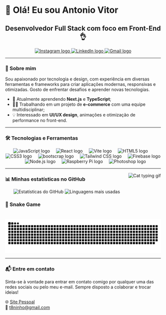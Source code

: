 # 👋 Olá! Eu sou Antonio Vitor

<h2 align="center">Desenvolvedor Full Stack com foco em Front-End 👌</h2>

<div align="center">
  <a href="https://www.instagram.com/t8ninho/" target="_blank">
    <img src="https://img.shields.io/static/v1?message=Instagram&logo=instagram&label=&color=E4405F&logoColor=white&labelColor=&style=for-the-badge" height="35" alt="Instagram logo"  />
  </a>
  <a href="https://linkedin.com/in/t8ninho/" target="_blank">
    <img src="https://img.shields.io/static/v1?message=LinkedIn&logo=linkedin&label=&color=0077B5&logoColor=white&labelColor=&style=for-the-badge" height="35" alt="LinkedIn logo"  />
  </a>
  <a href="mailto:contato@t8ninho.com" target="_blank">
    <img src="https://img.shields.io/static/v1?message=Gmail&logo=gmail&label=&color=D14836&logoColor=white&labelColor=&style=for-the-badge" height="35" alt="Gmail logo"  />
  </a>
</div>

---

### 🚀 Sobre mim

Sou apaixonado por tecnologia e design, com experiência em diversas ferramentas e frameworks para criar aplicações modernas, responsivas e otimizadas. Gosto de enfrentar desafios e aprender novas tecnologias.

- 🌱 Atualmente aprendendo **Next.js** e **TypeScript**;
- 👨‍💻 Trabalhando em um projeto de **e-commerce** com uma equipe multidisciplinar;
- 💡 Interessado em **UI/UX design**, animações e otimização de performance no front-end.

---

### 🛠️ Tecnologias e Ferramentas

<div align="center">
  <img src="https://cdn.jsdelivr.net/gh/devicons/devicon/icons/javascript/javascript-original.svg" height="40" alt="JavaScript logo" />
  <img width="12" />
  <img src="https://cdn.jsdelivr.net/gh/devicons/devicon/icons/react/react-original.svg" height="40" alt="React logo" />
  <img width="12" />
  <img src="https://cdn.jsdelivr.net/gh/devicons/devicon@latest/icons/vitejs/vitejs-original.svg" height="40" alt="Vite logo" />
  <img width="12" />
  <img src="https://cdn.jsdelivr.net/gh/devicons/devicon/icons/html5/html5-original.svg" height="40" alt="HTML5 logo" />
  <img width="12" />
  <img src="https://cdn.jsdelivr.net/gh/devicons/devicon/icons/css3/css3-original.svg" height="40" alt="CSS3 logo" />
  <img width="12" />
  <img src="https://cdn.jsdelivr.net/gh/devicons/devicon@latest/icons/bootstrap/bootstrap-original-wordmark.svg" height="40" alt="bootscrap logo" />
  <img width="12" />
  <img src="https://cdn.jsdelivr.net/gh/devicons/devicon@latest/icons/tailwindcss/tailwindcss-original.svg" height="40" alt="Tailwind CSS logo" />
  <img width="12" />
  <img src="https://cdn.jsdelivr.net/gh/devicons/devicon/icons/firebase/firebase-plain.svg" height="40" alt="Firebase logo" />
  <img width="12" />
  <img src="https://cdn.jsdelivr.net/gh/devicons/devicon/icons/nodejs/nodejs-original.svg" height="40" alt="Node.js logo" />
  <img width="12" />
  <img src="https://cdn.jsdelivr.net/gh/devicons/devicon/icons/raspberrypi/raspberrypi-original.svg" height="40" alt="Raspberry Pi logo" />
  <img width="12" />
  <img src="https://cdn.jsdelivr.net/gh/devicons/devicon/icons/photoshop/photoshop-plain.svg" height="40" alt="Photoshop logo" />
</div>

---

<img align="right" height="150" src="https://usagif.com/wp-content/uploads/cat-typing-12.gif" alt="Cat typing gif" />

### 📊 Minhas estatísticas no GitHub

<div align="center">
  <img src="https://github-readme-stats.vercel.app/api?username=t8ninho&hide_title=false&hide_rank=false&show_icons=true&include_all_commits=true&count_private=true&disable_animations=false&theme=tokyonight&locale=en&hide_border=false" height="150" alt="Estatísticas do GitHub" />
  <img src="https://github-readme-stats.vercel.app/api/top-langs?username=t8ninho&locale=en&hide_title=false&layout=compact&card_width=320&langs_count=5&theme=tokyonight&hide_border=false" height="150" alt="Linguagens mais usadas" />
</div>

### 🐍 Snake Game

<picture>
  <source media="(prefers-color-scheme: dark)" srcset="https://raw.githubusercontent.com/t8ninho/t8ninho/output/github-contribution-grid-snake-dark.svg">
  <source media="(prefers-color-scheme: light)" srcset="https://raw.githubusercontent.com/t8ninho/t8ninho/output/github-contribution-grid-snake.svg">
  <img alt="github contribution grid snake animation" src="https://raw.githubusercontent.com/t8ninho/t8ninho/output/github-contribution-grid-snake.svg">
</picture>

---

### 📬 Entre em contato

Sinta-se à vontade para entrar em contato comigo por qualquer uma das redes sociais ou pelo meu e-mail. Sempre disposto a colaborar e trocar ideias!

🌐 [Site Pessoal](https://t8ninho.com)  
📧 [t8ninho@gmail.com](mailto:t8ninho@gmail.com)
